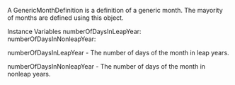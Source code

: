 A GenericMonthDefinition is a definition of a generic month. The mayority of months are defined using this object.

Instance Variables
	numberOfDaysInLeapYear:			<Number>
	numberOfDaysInNonleapYear:		<Number>

numberOfDaysInLeapYear
	- The number of days of the month in leap years.

numberOfDaysInNonleapYear
	- The number of days of the month in nonleap years.

